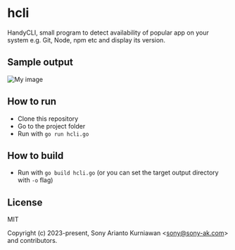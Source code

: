 # hcli
HandyCLI, small program to detect availability of popular app on your system e.g. Git, Node, npm etc and display its version.

## Sample output

![My image](https://raw.githubusercontent.com/sonyarianto/hcli/main/hcli-0.2.0.png?9832732)

## How to run

- Clone this repository
- Go to the project folder
- Run with `go run hcli.go`

## How to build

- Run with `go build hcli.go` (or you can set the target output directory with `-o` flag)

## License

MIT

Copyright (c) 2023-present, Sony Arianto Kurniawan <<sony@sony-ak.com>> and contributors.

